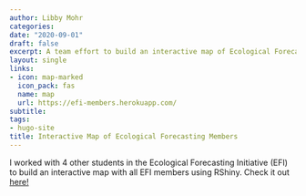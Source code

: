 ```yaml
---
author: Libby Mohr
categories:
date: "2020-09-01"
draft: false
excerpt: A team effort to build an interactive map of Ecological Forecasting Initiative members using RShiny.
layout: single
links:
- icon: map-marked
  icon_pack: fas
  name: map
  url: https://efi-members.herokuapp.com/
subtitle: 
tags:
- hugo-site
title: Interactive Map of Ecological Forecasting Members
---
```


I worked with 4 other students in the Ecological Forecasting Initiative (EFI) to build an interactive map with all EFI members using RShiny. Check it out [here!](https://efi-members.herokuapp.com/)

